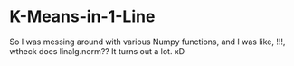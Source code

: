 # K-Means-in-1-Line
So I was messing around with various Numpy functions, and I was like, !!!, wtheck does linalg.norm?? It turns out a lot. xD